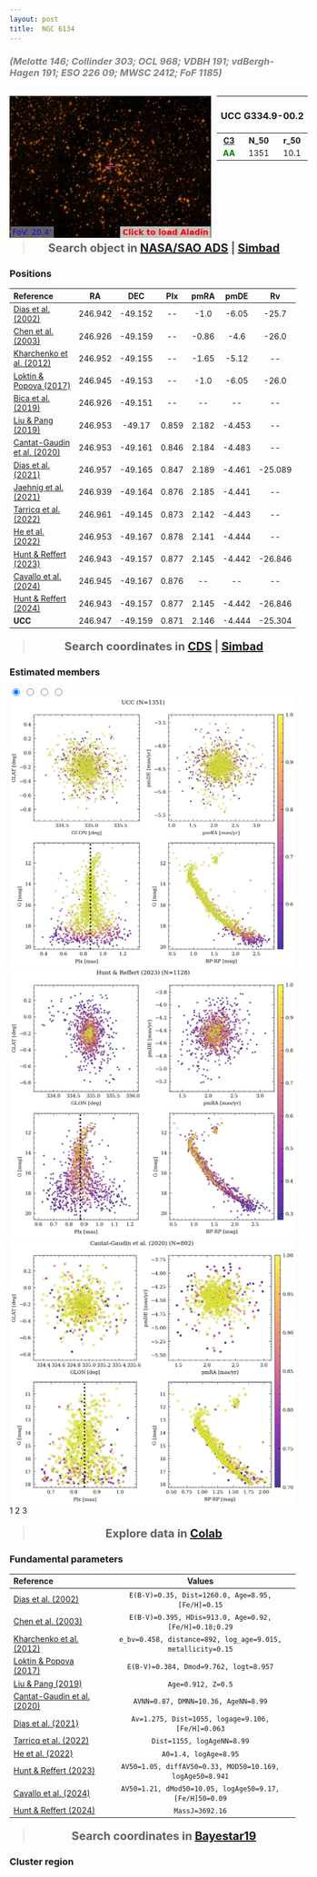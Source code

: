 ```yaml
---
layout: post
title:  NGC 6134
---
```

<h3><span style="color: #808080;"><i>(Melotte 146; Collinder 303; OCL 968; VDBH 191; vdBergh-Hagen 191; ESO 226 09; MWSC 2412; FoF 1185)</i></span></h3><div style="display: flex; justify-content: space-between; width:720px;height:250px">
<div style="text-align: center;">

<!-- Static image + data attributes for FOV and target -->
<img id="aladin_img"
     data-umami-event="aladin_load"
     src="https://raw.githubusercontent.com/ucc23/Q4N/main/plots/ngc6134_aladin.webp"
     alt="Click to load Aladin Lite" 
     style="width:355px;height:250px; cursor: pointer;"
     data-fov="0.337" 
     data-target="246.947 -49.159"/>
<!-- Div to contain Aladin Lite viewer -->
<div id="aladin-lite-div" style="width:355px;height:250px;display:none;"></div>
<!-- Aladin Lite script (will be loaded after the image is clicked) -->
<script src="{{ site.baseurl }}/scripts/aladin_load.js"></script>

</div>
<!-- Left block -->

<table style="width:355px;height:250px;">
  <!-- Row 1 (title) -->
  <tr>
    <td colspan="5"><h3>UCC G334.9-00.2</h3></td>
  </tr>
  <!-- Row 2 -->
  <tr>
    <th style="text-align: center;"><a href="https://ucc.ar/faq#what-is-the-c3-parameter" title="Combined class">C3</a></th>
    <th style="text-align: center;"><div title="Stars with membership probability >50%">N_50</div></th>
    <th style="text-align: center;"><div title="Radius that contains half the members [arcmin]">r_50</div></th>
  </tr>
  <!-- Row 3 -->
  <tr>
    <td style="text-align: center;"><span style="color: green; font-weight: bold;">A</span><span style="color: green; font-weight: bold;">A</span></td>
    <td style="text-align: center;">1351</td>
    <td style="text-align: center;">10.1</td>
  </tr>
</table>
</div>

> <p style="text-align:center; font-weight: bold; font-size:20px">Search object in <a data-umami-event="nasa_search" href="https://ui.adsabs.harvard.edu/search/q=%20collection%3Aastronomy%20body%3A%22NGC%206134%22&sort=date%20desc%2C%20bibcode%20desc&p_=0" target="_blank">NASA/SAO ADS</a> | <a data-umami-event="simbad_search" href="https://simbad.cds.unistra.fr/simbad/sim-id-refs?Ident=ngc6134" target="_blank">Simbad</a></p>


### Positions

| Reference    | RA    | DEC   | Plx  | pmRA  | pmDE   |  Rv  |
| :---         | :---: | :---: | :---: | :---: | :---: | :---: |
|[Dias et al. (2002)](https://ui.adsabs.harvard.edu/abs/2002A%26A...389..871D) | 246.942 | -49.152 | -- | -1.0 | -6.05 | -25.7 |
|[Chen et al. (2003)](https://ui.adsabs.harvard.edu/abs/2003AJ....125.1397C) | 246.926 | -49.159 | -- | -0.86 | -4.6 | -26.0 |
|[Kharchenko et al. (2012)](https://ui.adsabs.harvard.edu/abs/2012A%26A...543A.156K) | 246.952 | -49.155 | -- | -1.65 | -5.12 | -- |
|[Loktin & Popova (2017)](https://ui.adsabs.harvard.edu/abs/2017AstBu..72..257L) | 246.945 | -49.153 | -- | -1.0 | -6.05 | -26.0 |
|[Bica et al. (2019)](https://ui.adsabs.harvard.edu/abs/2019AJ....157...12B) | 246.926 | -49.151 | -- | -- | -- | -- |
|[Liu & Pang (2019)](https://ui.adsabs.harvard.edu/abs/2019ApJS..245...32L) | 246.953 | -49.17 | 0.859 | 2.182 | -4.453 | -- |
|[Cantat-Gaudin et al. (2020)](https://ui.adsabs.harvard.edu/abs/2020A%26A...640A...1C) | 246.953 | -49.161 | 0.846 | 2.184 | -4.483 | -- |
|[Dias et al. (2021)](https://ui.adsabs.harvard.edu/abs/2021MNRAS.504..356D) | 246.957 | -49.165 | 0.847 | 2.189 | -4.461 | -25.089 |
|[Jaehnig et al. (2021)](https://ui.adsabs.harvard.edu/abs/2021ApJ...923..129J) | 246.939 | -49.164 | 0.876 | 2.185 | -4.441 | -- |
|[Tarricq et al. (2022)](https://ui.adsabs.harvard.edu/abs/2022A%26A...659A..59T) | 246.961 | -49.145 | 0.873 | 2.142 | -4.443 | -- |
|[He et al. (2022)](https://ui.adsabs.harvard.edu/abs/2022ApJS..262....7H) | 246.953 | -49.167 | 0.878 | 2.141 | -4.444 | -- |
|[Hunt & Reffert (2023)](https://ui.adsabs.harvard.edu/abs/2023A%26A...673A.114H) | 246.943 | -49.157 | 0.877 | 2.145 | -4.442 | -26.846 |
|[Cavallo et al. (2024)](https://ui.adsabs.harvard.edu/abs/2024AJ....167...12C) | 246.945 | -49.167 | 0.876 | -- | -- | -- |
|[Hunt & Reffert (2024)](https://ui.adsabs.harvard.edu/abs/2024A%26A...686A..42H) | 246.943 | -49.157 | 0.877 | 2.145 | -4.442 | -26.846 |
| **UCC** |246.947 | -49.159 | 0.871 | 2.146 | -4.444 | -25.304 |

> <p style="text-align:center; font-weight: bold; font-size:20px">Search coordinates in <a data-umami-event="cds_coord_search" href="https://cdsportal.u-strasbg.fr/?target=246.947,-49.159" target="_blank">CDS</a> | <a data-umami-event="simbad_coord_search" href="https://simbad.cds.unistra.fr/mobile/object_list.html?coord=246.947%20-49.159&output=json&radius=5&userEntry=ngc6134" target="_blank">Simbad</a></p>

### Estimated members

<div class="carousel">
<input type="radio" name="radio-btn" id="slide1" checked>
<input type="radio" name="radio-btn" id="slide1">
<input type="radio" name="radio-btn" id="slide2">
<input type="radio" name="radio-btn" id="slide3">
<div class="slides">
<div class="slide">
<a href="https://raw.githubusercontent.com/ucc23/Q4N/main/plots/UCC/ngc6134.webp" target="_blank">
<img src="https://raw.githubusercontent.com/ucc23/Q4N/main/plots/UCC/ngc6134.webp" alt="NGC 6134 UCC">
</a>
</div>
<div class="slide">
<a href="https://raw.githubusercontent.com/ucc23/Q4N/main/plots/HUNT23/ngc6134.webp" target="_blank">
<img src="https://raw.githubusercontent.com/ucc23/Q4N/main/plots/HUNT23/ngc6134.webp" alt="NGC 6134 HUNT23">
</a>
</div>
<div class="slide">
<a href="https://raw.githubusercontent.com/ucc23/Q4N/main/plots/CANTAT20/ngc6134.webp" target="_blank">
<img src="https://raw.githubusercontent.com/ucc23/Q4N/main/plots/CANTAT20/ngc6134.webp" alt="NGC 6134 CANTAT20">
</a>
</div>
</div>
<div class="indicators">
<label for="slide1">1</label>
<label for="slide2">2</label>
<label for="slide3">3</label>
</div>
</div>


> <p style="text-align:center; font-weight: bold; font-size:20px">Explore data in <a data-umami-event="colab" href="https://colab.research.google.com/github/ucc23/ucc/blob/main/assets/notebook.ipynb" target="_blank">Colab</a></p>


### Fundamental parameters

| Reference |  Values |
| :---      |  :---:  |
| [Dias et al. (2002)](https://ui.adsabs.harvard.edu/abs/2002A%26A...389..871D) | `E(B-V)=0.35, Dist=1260.0, Age=8.95, [Fe/H]=0.15` |
| [Chen et al. (2003)](https://ui.adsabs.harvard.edu/abs/2003AJ....125.1397C) | `E(B-V)=0.395, HDis=913.0, Age=0.92, [Fe/H]=0.18;0.29` |
| [Kharchenko et al. (2012)](https://ui.adsabs.harvard.edu/abs/2012A%26A...543A.156K) | `e_bv=0.458, distance=892, log_age=9.015, metallicity=0.15` |
| [Loktin & Popova (2017)](https://ui.adsabs.harvard.edu/abs/2017AstBu..72..257L) | `E(B-V)=0.384, Dmod=9.762, logt=8.957` |
| [Liu & Pang (2019)](https://ui.adsabs.harvard.edu/abs/2019ApJS..245...32L) | `Age=0.912, Z=0.5` |
| [Cantat-Gaudin et al. (2020)](https://ui.adsabs.harvard.edu/abs/2020A%26A...640A...1C) | `AVNN=0.87, DMNN=10.36, AgeNN=8.99` |
| [Dias et al. (2021)](https://ui.adsabs.harvard.edu/abs/2021MNRAS.504..356D) | `Av=1.275, Dist=1055, logage=9.106, [Fe/H]=0.063` |
| [Tarricq et al. (2022)](https://ui.adsabs.harvard.edu/abs/2022A%26A...659A..59T) | `Dist=1155, logAgeNN=8.99` |
| [He et al. (2022)](https://ui.adsabs.harvard.edu/abs/2022ApJS..262....7H) | `A0=1.4, logAge=8.95` |
| [Hunt & Reffert (2023)](https://ui.adsabs.harvard.edu/abs/2023A%26A...673A.114H) | `AV50=1.05, diffAV50=0.33, MOD50=10.169, logAge50=8.941` |
| [Cavallo et al. (2024)](https://ui.adsabs.harvard.edu/abs/2024AJ....167...12C) | `AV50=1.21, dMod50=10.05, logAge50=9.17, [Fe/H]50=0.09` |
| [Hunt & Reffert (2024)](https://ui.adsabs.harvard.edu/abs/2024A%26A...686A..42H) | `MassJ=3692.16` |

> <p style="text-align:center; font-weight: bold; font-size:20px">Search coordinates in <a data-umami-event="bayestar" href="http://argonaut.skymaps.info/query?lon=334.915%20&lat=-0.204&coordsys=gal&mapname=bayestar2019" target="_blank">Bayestar19</a></p>


### Cluster region

<html lang="en">
  <body>
    <center>
    <div id="plot-params"
         data-oc-name="ngc6134"
         data-ra-center="246.95"
         data-dec-center="-49.16"
         data-rad-deg="10.1"
         data-plx="0.871">
    </div>
    <div id="plot-container">
        <div id="plot"></div>
    </div>
    <script defer type="module" src="{{ site.baseurl }}/scripts/radec_scatter.js"></script>
    </center>
  </body>
</html>
<br>
